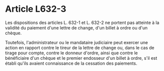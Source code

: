 # Article L632-3

Les dispositions des articles L. 632-1 et L. 632-2 ne portent pas atteinte à la validité du paiement d'une lettre de change, d'un billet à ordre ou d'un chèque.

Toutefois, l'administrateur ou le mandataire judiciaire peut exercer une action en rapport contre le tireur de la lettre de change ou, dans le cas de tirage pour compte, contre le donneur d'ordre, ainsi que contre le bénéficiaire d'un chèque et le premier endosseur d'un billet à ordre, s'il est établi qu'ils avaient connaissance de la cessation des paiements.
